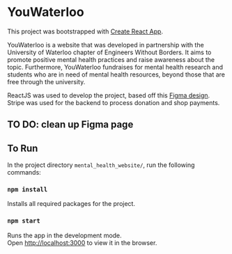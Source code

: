 # YouWaterloo

This project was bootstrapped with [Create React App](https://github.com/facebook/create-react-app).

YouWaterloo is a website that was developed in partnership with the University of Waterloo chapter of Engineers Without Borders. It aims to promote positive mental health practices and raise awareness about the topic. Furthermore, YouWaterloo fundraises for mental health research and students who are in need of mental health resources, beyond those that are free through the university. 

ReactJS was used to develop the project, based off this [Figma design](https://www.figma.com/file/TLWrlNI9VpYqEtCfbsoRxa/EWB-Mental-Health-Website?node-id=0%3A1). Stripe was used for the backend to process donation and shop payments. 

## TO DO: clean up Figma page

## To Run

In the project directory `mental_health_website/`, run the following commands: 
### `npm install`
Installs all required packages for the project. 

### `npm start`
Runs the app in the development mode.\
Open [http://localhost:3000](http://localhost:3000) to view it in the browser.
